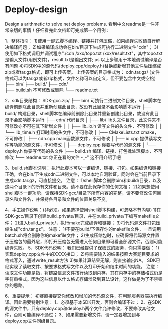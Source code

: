# Deploy-design
Design  a arithmetic to solve net deploy problems.
看到中文readme是一件非常亲切的事情！仔细看完此文档即可完成第一个用例：

1、整体指引：
  1)使用一键式脚本编译、链接并打包压缩，如果编译失败请自行解决编译问题；
  2)如果编译成功会在bin/目录下生成可执行二进制文件"cdn"；
  3)使用如下格式调用并调试程序"./cdn /xxx/topo.txt  /xxx/result.txt"，其中topo.txt是输入文件(用例文件)，result.txt是输出文件;
	ps 以上步骤用于本地调试编译是否有问题
  4)将SDK中的源代码(deploy.cpp/deploy.h)替换或新增其他文件后压缩成zip或者tar.gz格式，即可上传答案。
  上传答案的目录格式为：
  cdn.tar.gz/ (文件格式可以为tar.gz或者zip格式，文件名称可以自定义，但不要包含中文或空格)
    ├── bin/ 
    ├── build/ 
    ├── cdn/  
    ├── build.sh	不可修改或删除
    └── readme.txt   
   

2、sdk目录结构：
    SDK-gcc.zip/
    ├── bin/                         可执行二进制文件目录，shell脚本在编译前删除此目录并重新创建此目录，故没有此目录不会影响脚本运行
    ├── build/                       构建目录，shell脚本在编译前删除此目录并重新创建此目录，故没有此目录不会影响脚本运行
    ├── cdn/                         代码目录
    │     ├── lib/                   lib头文件目录，此文件夹不可修改亦不可在其下新增文件
    │     │     ├── lib_io.h         读写文件的头文件，不可修改
    │     │     └── lib_time.h       打印时间的头文件，不可修改
    │     ├── CMakeLists.txt         cmake，不可修改
    │     ├── cdn.cpp                main函数源文件，不可修改
    │     ├── io.cpp                 提供读写文件等功能的源文件，不可修改
    │     ├── deploy.cpp             你要写代码的源文件
    │     └── deploy.h               你要写代码的头文件
    ├── build.sh                     编译、链接、打包批处理脚本，不可修改
    └── readme.txt                   你正在看的文件 -_-" 这不用介绍了吧

3、build.sh脚本说明：
  执行此脚本可以一键编译、链接、打包。如果编译和链接正确，会在bin/下生成cdn二进制文件，可以本地自测验证。同时会在当前目录下生成cdn.tar.gz，可直接提交。
  注意：
    1)shell脚本会删除bin/和build/目录，以及这两个目录下的所有文件和目录。请不要在此保存你的任何文档；
    2)如果想使用shell脚本一键功能，请保持SDK-gcc/目录下所有内容的完整，请不要修改任何目录名和文件名，并保持各目录和文件的位置关系不变。
    
4、手工操作说明：(非必须。如果选择使用shell脚本构建，可忽略本节内容)
  1)在SDK-gcc/目录下创建build_private/目录，并在build_private/下编写makefile文件；
  2)进入build_private/，执行make完成编译和链接；
  3)将代码源文件打包压缩生成"cdn.tar.gz"。
  注意：
  1)不要在build/下保存你的makefile文件，一旦调用batch.sh将会删除你的makefile文件；
  2)生成压缩包时，应确保将代码源文件置于压缩包的最外层，即打开压缩包无需进入任何目录即可看全部源文件，否则可能编译失败。
5、SDK代码说明：
  我们已经提供了保姆式的服务，你只需要做：
  1)实现deploy.cpp文件中的XXXX接口；
  2)将需要输入的结果按照大赛题目要求的格式写入，通过write_result方法
  3)如果计算结果无解，则直接输出NA。
  SDK已经实现了读取文件、按要求格式写文件以及打印开始和结束时间的功能。
  注意：读取文件功能是指，将链路信息文件按行读取到内存，其在内存中的存储格式仍是字符串格式。因为这些信息以什么格式存储涉及到算法设计，这样做是为了不禁锢你的思路。

6、重要提示：
  初赛直接提交你修改和增加的代码源文件，在判题服务器端执行编译。因此需要特别注意：
  1、必须基于本SDK开发，否则会编译不过；
  2、在SDK的源文件中，只有deploy.cpp和deploy.h两个文件允许修改，不要修改其他文件，否则可能编译不通过；
  3、如果需要新增文件，请一定要增加到与deploy.cpp文件同级目录。
